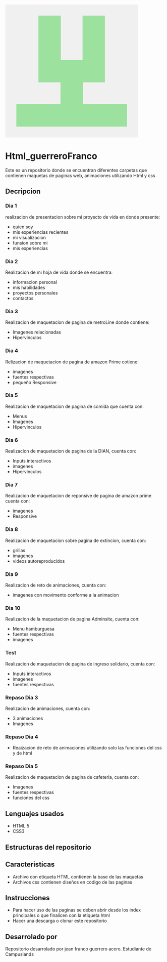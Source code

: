 ![alt text](image.png)
# Html_guerreroFranco 

Este es un repositorio donde se encuentran diferentes carpetas que contienen maquetas de paginas web, animaciones utilizando Html y css 

## Decripcion 
### Dia 1 
realizacion de presentacion sobre mi proyecto de vida en donde presente:  
- quien soy
- mis experiencias recientes
- mi visualizacion 
- funsion sobre mi 
- mis experiencias 

### Dia 2 
Realizacion de mi hoja de vida donde se encuentra:
- informacion personal 
- mis habilidades 
- proyectos personales 
- contactos 

### Dia 3 
Realizacion de maquetacion de pagina de metroLine donde contiene:
- Imagenes relacionadas 
- Hipervinculos 

### Dia 4 
Relizacion de maquetacion de pagina de amazon Prime cotiene:
- imagenes 
- fuentes respectivas
- pequeño Responsive

### Dia 5
Realizacion de maquetacion de pagina de comida que cuenta con:
- Menus 
- Imagenes 
- Hipervinculos 

### Dia 6
Realizacion de maquetacion de pagina de la DIAN, cuenta con:
- Inputs interactivos 
- imagenes 
- Hipervinculos 

### Dia 7 
Realizacion de maquetacion de reponsive de pagina de amazon prime cuenta con:
- imagenes 
- Responsive 

### Dia 8 
Realizacion de maquetacion sobre pagina de extincion, cuenta con:
- grillas 
- imagenes 
- videos autoreproducidos 

### Dia 9 
Realizacion de reto de animaciones, cuenta con:
- imagenes con movimento conforme a la animacion 

### Dia 10 
Realizacion de la maquetacion de pagina Adminsite, cuenta con:
- Menu hamburguesa 
- fuentes respectivas 
- imagenes 

### Test 
Realizacion de maquetacion de pagina de ingreso solidario, cuenta con:
- Inputs interactivos 
- imagenes 
- fuentes respectivas 

### Repaso Dia 3
Realizacion de animaciones, cuenta con:
- 3 animaciones 
- Imagenes

### Repaso Dia 4 
- Reaizacion de reto de animaciones utilizando solo las funciones del css y de html 

### Repaso Dia 5
Realizacion de maquetacion de pagina de cafeteria, cuenta con: 
- Imagenes 
- fuentes respectivas 
- funciones del css

## Lenguajes usados
- HTML 5
- CSS3

## Estructuras del repositorio 


## Caracteristicas
- Archivo con etiqueta HTML contienen la base de las maquetas 
- Archivos css contienen diseños en codigo de las paginas

## Instrucciones 
- Para hacer uso de las paginas se deben abrir desde los index principales o que finalicen con la etiqueta html
- Hacer una descarga o clonar este repositorio
 
## Desarrolado por 
Repositorio desarrolado por jean franco guerrero acero. Estudiante de Campuslands 


